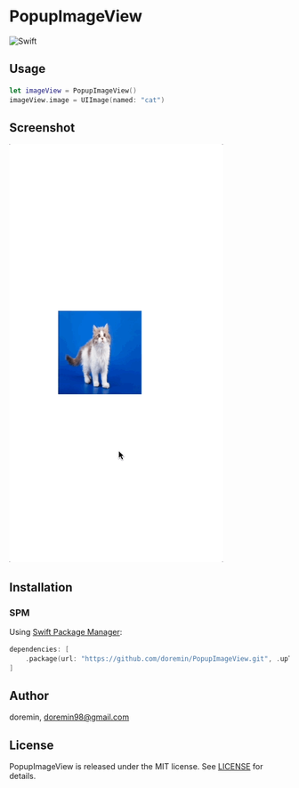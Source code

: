 # PopupImageView

![Swift](https://img.shields.io/badge/Swift-5.4-orange.svg)

## Usage
```swift
let imageView = PopupImageView()
imageView.image = UIImage(named: "cat")
```



## Screenshot
![ScreenShot](Resources/screenshot.gif)

## Installation
### SPM
Using [Swift Package Manager](https://www.swift.org/documentation/package-manager/):
```swift
dependencies: [
    .package(url: "https://github.com/doremin/PopupImageView.git", .upToNextMajor(from: "0.1.0"))
]
```

## Author
doremin, <doremin98@gmail.com>

## License
PopupImageView is released under the MIT license. See [LICENSE](LICENSE) for details.

